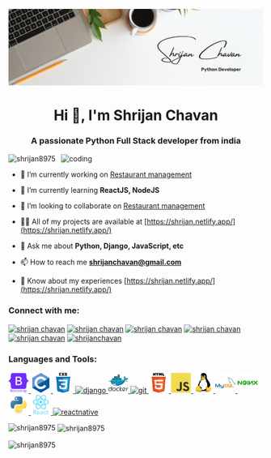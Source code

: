 ![logo](https://github.com/Shrijan8975/Shrijan8975/blob/main/White%20Minimalist%20Profile%20LinkedIn%20Banner.png)
<h1 align="center">Hi 👋, I'm Shrijan Chavan</h1>
<h3 align="center">A passionate Python Full Stack developer from india</h3>

<img align="right" alt="coding" width="400" src="![image](https://github.com/user-attachments/assets/2c1e312a-5804-405d-8e32-5b3c4c9fd7c2)
">

<p align="left"> <img src="https://komarev.com/ghpvc/?username=shrijan8975&label=Profile%20views&color=0e75b6&style=flat" alt="shrijan8975" /> </p>

- 🔭 I’m currently working on [Restaurant management](https://github.com/Shrijan8975/Restaurant-Website-Kesula-)

- 🌱 I’m currently learning **ReactJS, NodeJS**

- 👯 I’m looking to collaborate on [Restaurant management](https://github.com/Shrijan8975/Restaurant-Website-Kesula-)

- 👨‍💻 All of my projects are available at [https://shrijan.netlify.app/](https://shrijan.netlify.app/)

- 💬 Ask me about **Python, Django, JavaScript, etc**

- 📫 How to reach me **shrijanchavan@gmail.com**

- 📄 Know about my experiences [https://shrijan.netlify.app/](https://shrijan.netlify.app/)

<h3 align="left">Connect with me:</h3>
<p align="left">
<a href="https://twitter.com/shrijan chavan" target="blank"><img align="center" src="https://raw.githubusercontent.com/rahuldkjain/github-profile-readme-generator/master/src/images/icons/Social/twitter.svg" alt="shrijan chavan" height="30" width="40" /></a>
<a href="https://linkedin.com/in/shrijan chavan" target="blank"><img align="center" src="https://raw.githubusercontent.com/rahuldkjain/github-profile-readme-generator/master/src/images/icons/Social/linked-in-alt.svg" alt="shrijan chavan" height="30" width="40" /></a>
<a href="https://instagram.com/shrijan chavan" target="blank"><img align="center" src="https://raw.githubusercontent.com/rahuldkjain/github-profile-readme-generator/master/src/images/icons/Social/instagram.svg" alt="shrijan chavan" height="30" width="40" /></a>
<a href="https://www.youtube.com/c/shrijan chavan" target="blank"><img align="center" src="https://raw.githubusercontent.com/rahuldkjain/github-profile-readme-generator/master/src/images/icons/Social/youtube.svg" alt="shrijan chavan" height="30" width="40" /></a>
<a href="https://www.hackerrank.com/shrijan chavan" target="blank"><img align="center" src="https://raw.githubusercontent.com/rahuldkjain/github-profile-readme-generator/master/src/images/icons/Social/hackerrank.svg" alt="shrijan chavan" height="30" width="40" /></a>
<a href="https://www.leetcode.com/shrijanchavan" target="blank"><img align="center" src="https://raw.githubusercontent.com/rahuldkjain/github-profile-readme-generator/master/src/images/icons/Social/leet-code.svg" alt="shrijanchavan" height="30" width="40" /></a>
</p>

<h3 align="left">Languages and Tools:</h3>
<p align="left"> <a href="https://getbootstrap.com" target="_blank" rel="noreferrer"> <img src="https://raw.githubusercontent.com/devicons/devicon/master/icons/bootstrap/bootstrap-plain-wordmark.svg" alt="bootstrap" width="40" height="40"/> </a> <a href="https://www.cprogramming.com/" target="_blank" rel="noreferrer"> <img src="https://raw.githubusercontent.com/devicons/devicon/master/icons/c/c-original.svg" alt="c" width="40" height="40"/> </a> <a href="https://www.w3schools.com/css/" target="_blank" rel="noreferrer"> <img src="https://raw.githubusercontent.com/devicons/devicon/master/icons/css3/css3-original-wordmark.svg" alt="css3" width="40" height="40"/> </a> <a href="https://www.djangoproject.com/" target="_blank" rel="noreferrer"> <img src="https://cdn.worldvectorlogo.com/logos/django.svg" alt="django" width="40" height="40"/> </a> <a href="https://www.docker.com/" target="_blank" rel="noreferrer"> <img src="https://raw.githubusercontent.com/devicons/devicon/master/icons/docker/docker-original-wordmark.svg" alt="docker" width="40" height="40"/> </a> <a href="https://git-scm.com/" target="_blank" rel="noreferrer"> <img src="https://www.vectorlogo.zone/logos/git-scm/git-scm-icon.svg" alt="git" width="40" height="40"/> </a> <a href="https://www.w3.org/html/" target="_blank" rel="noreferrer"> <img src="https://raw.githubusercontent.com/devicons/devicon/master/icons/html5/html5-original-wordmark.svg" alt="html5" width="40" height="40"/> </a> <a href="https://developer.mozilla.org/en-US/docs/Web/JavaScript" target="_blank" rel="noreferrer"> <img src="https://raw.githubusercontent.com/devicons/devicon/master/icons/javascript/javascript-original.svg" alt="javascript" width="40" height="40"/> </a> <a href="https://www.linux.org/" target="_blank" rel="noreferrer"> <img src="https://raw.githubusercontent.com/devicons/devicon/master/icons/linux/linux-original.svg" alt="linux" width="40" height="40"/> </a> <a href="https://www.mysql.com/" target="_blank" rel="noreferrer"> <img src="https://raw.githubusercontent.com/devicons/devicon/master/icons/mysql/mysql-original-wordmark.svg" alt="mysql" width="40" height="40"/> </a> <a href="https://www.nginx.com" target="_blank" rel="noreferrer"> <img src="https://raw.githubusercontent.com/devicons/devicon/master/icons/nginx/nginx-original.svg" alt="nginx" width="40" height="40"/> </a> <a href="https://www.python.org" target="_blank" rel="noreferrer"> <img src="https://raw.githubusercontent.com/devicons/devicon/master/icons/python/python-original.svg" alt="python" width="40" height="40"/> </a> <a href="https://reactjs.org/" target="_blank" rel="noreferrer"> <img src="https://raw.githubusercontent.com/devicons/devicon/master/icons/react/react-original-wordmark.svg" alt="react" width="40" height="40"/> </a> <a href="https://reactnative.dev/" target="_blank" rel="noreferrer"> <img src="https://reactnative.dev/img/header_logo.svg" alt="reactnative" width="40" height="40"/> </a> </p>

<p><img align="left" src="https://github-readme-stats.vercel.app/api/top-langs?username=shrijan8975&show_icons=true&locale=en&layout=compact" alt="shrijan8975" /></p>

<p>&nbsp;<img align="center" src="https://github-readme-stats.vercel.app/api?username=shrijan8975&show_icons=true&locale=en" alt="shrijan8975" /></p>

<p><img align="center" src="https://github-readme-streak-stats.herokuapp.com/?user=shrijan8975&" alt="shrijan8975" /></p>
